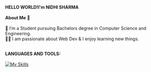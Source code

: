 **HELLO WORLD!I'm NIDHI SHARMA**<br/><br/>
**About Me** 🚀<br/><br/>
🌱 I’m a Student pursuing Bachelors degree in Computer Science and Engineering.<br/>
👨‍💻 I am passionate about Web Dev & I enjoy learning new things.<br/><br/>

**LANGUAGES AND TOOLS:**<br/>
<br/>
[![My Skills](https://skillicons.dev/icons?i=js,html,css,java,github)](https://skillicons.dev)
<!---
Nidhi-Sharma04/Nidhi-Sharma04 is a ✨ special ✨ repository because its `README.md` (this file) appears on your GitHub profile.
You can click the Preview link to take a look at your changes.
--->
